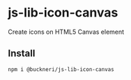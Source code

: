 # js-lib-icon-canvas

Create icons on HTML5 Canvas element

## Install

```
npm i @buckneri/js-lib-icon-canvas
